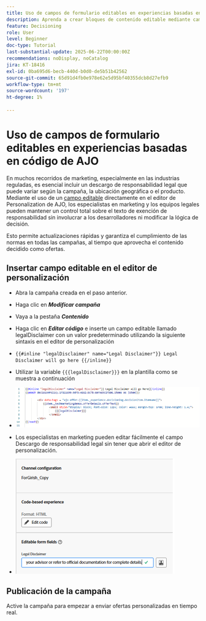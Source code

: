 ```yaml
---
title: Uso de campos de formulario editables en experiencias basadas en código de AJO
description: Aprenda a crear bloques de contenido editable mediante campos de formulario en línea en las plantillas de experiencia basadas en código de Adobe Journey Optimizer para ofrecer a los especialistas en marketing contenido de campaña dinámico y reutilizable.
feature: Decisioning
role: User
level: Beginner
doc-type: Tutorial
last-substantial-update: 2025-06-22T00:00:00Z
recommendations: noDisplay, noCatalog
jira: KT-18416
exl-id: 0ba695d6-becb-440d-b0d0-de5b51b42562
source-git-commit: 65d91d4fb0e978e62e5d95bf40355dcb8d27efb9
workflow-type: tm+mt
source-wordcount: '197'
ht-degree: 1%

---
```


# Uso de campos de formulario editables en experiencias basadas en código de AJO

En muchos recorridos de marketing, especialmente en las industrias reguladas, es esencial incluir un descargo de responsabilidad legal que puede variar según la campaña, la ubicación geográfica o el producto. Mediante el uso de un [campo editable](https://experienceleague.adobe.com/es/docs/journey-optimizer-learn/tutorials/channels/code-based-experience-channel/form-fields-in-code-based-experiences) directamente en el editor de Personalization de AJO, los especialistas en marketing y los equipos legales pueden mantener un control total sobre el texto de exención de responsabilidad sin involucrar a los desarrolladores ni modificar la lógica de decisión.

Esto permite actualizaciones rápidas y garantiza el cumplimiento de las normas en todas las campañas, al tiempo que aprovecha el contenido decidido como ofertas.

## Insertar campo editable en el editor de personalización

- Abra la campaña creada en el paso anterior.
- Haga clic en _&#x200B;**Modificar campaña**&#x200B;_
- Vaya a la pestaña _&#x200B;**Contenido**&#x200B;_
- Haga clic en _&#x200B;**Editar código**&#x200B;_ e inserte un campo editable llamado legalDisclaimer con un valor predeterminado utilizando la siguiente sintaxis en el editor de personalización

- `{{#inline "legalDisclaimer" name="Legal Disclaimer"}} Legal Disclaimer will go here {{/inline}}`

- Utilizar la variable `{{{legalDisclaimer}}}` en la plantilla como se muestra a continuación

- ![campos editables](assets/editable-fields.png)

- Los especialistas en marketing pueden editar fácilmente el campo Descargo de responsabilidad legal sin tener que abrir el editor de personalización.
- ![editable-field-marketer](assets/editable-field-marketer-view.png)



## Publicación de la campaña

Active la campaña para empezar a enviar ofertas personalizadas en tiempo real.
